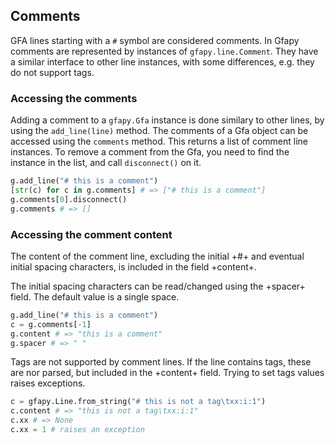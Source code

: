 ## Comments

GFA lines starting with a ```#``` symbol are considered comments.
In Gfapy comments are represented by instances of ```gfapy.line.Comment```.
They have a similar interface to other line instances,
with some differences, e.g. they do not support tags.

### Accessing the comments

Adding a comment to a ```gfapy.Gfa``` instance is done similary to other lines, by using the
```add_line(line)``` method.  The comments of a Gfa object can be accessed
using the ```comments``` method. This returns a list of comment line
instances.  To remove a comment from the Gfa, you need to find the instance in
the list, and call ```disconnect()``` on it.

```python
g.add_line("# this is a comment")
[str(c) for c in g.comments] # => ["# this is a comment"]
g.comments[0].disconnect()
g.comments # => []
```

### Accessing the comment content

The content of the comment line, excluding the initial +#+ and eventual
initial spacing characters, is included in the field +content+.

The initial spacing characters can be read/changed using the +spacer+
field. The default value is a single space.

```python
g.add_line("# this is a comment")
c = g.comments[-1]
g.content # => "this is a comment"
g.spacer # => " "
```

Tags are not supported by comment lines. If the line contains tags,
these are nor parsed, but included in the +content+ field.
Trying to set tags values raises exceptions.

```python
c = gfapy.Line.from_string("# this is not a tag\txx:i:1")
c.content # => "this is not a tag\txx:i:1"
c.xx # => None
c.xx = 1 # raises an exception
```
